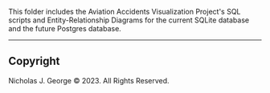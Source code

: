This folder includes the Aviation Accidents Visualization Project's SQL scripts and Entity-Relationship Diagrams for the current SQLite database and the future Postgres database.

----

## Copyright

Nicholas J. George © 2023. All Rights Reserved.
